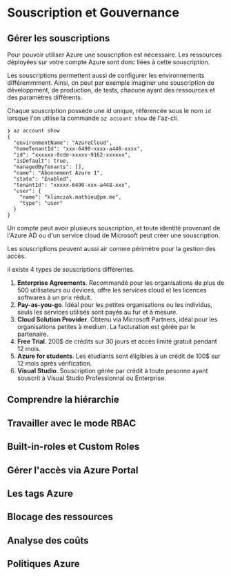 # Souscription et Gouvernance

## Gérer les souscriptions

Pour pouvoir utiliser Azure une souscription est nécessaire. Les ressources déployées sur votre compte Azure sont donc liées à cette souscription.

Les souscriptions permettent aussi de configurer les environnements différemmment. Ainsi, on peut par exemple imaginer une souscription de développment, de production, de tests, chacune ayant des ressources et des paramètres différents.

Chaque souscription possède une id unique, référencée sous le nom `id` lorsque l'on utilise la commande `az account show` de l'az-cli.

```shell
❯ az account show
{
  "environmentName": "AzureCloud",
  "homeTenantId": "xxx-6490-xxxx-a448-xxxx",
  "id": "xxxxxx-0cde-xxxxx-9162-xxxxxx",
  "isDefault": true,
  "managedByTenants": [],
  "name": "Abonnement Azure 1",
  "state": "Enabled",
  "tenantId": "xxxxx-6490-xxx-a448-xxx",
  "user": {
    "name": "klimczak.mathieu@pm.me",
    "type": "user"
  }
}
```
Un compte peut avoir plusieurs souscription, et toute identité provenant de l'Azure AD ou d'un service cloud de Microsoft peut créer une souscription.

Les souscriptions peuvent aussi air comme périmètre pour la gestion des accès.

il existe 4 types de souscriptions différentes.

1. **Enterprise Agreements**. Recommandé pour les organisations de plus de 500 utilisateurs ou devices, offre les services cloud et les licences softwares à un prix réduit.
2. **Pay-as-you-go**. Idéal pour les petites organisations ou les individus, seuls les services utilisés sont payés au fur et à mesure.
3. **Cloud Solution Provider**. Obtenu via Microsoft Partners, idéal pour les organisations petites à medium. La facturation est gérée par le partenaire.
4. **Free Trial**. 200$ de crédits sur 30 jours et accès limité gratuit pendant 12 mois.
5. **Azure for students**. Les étudiants sont éligibles à un crédit de 100$ sur 12 mois après vérification.
6. **Visual Studio**. Souscription gérée par crédit à toute pesonne ayant souscrit à Visual Studio Professionnal ou Enterprise.


## Comprendre la hiérarchie

## Travailler avec le mode RBAC

## Built-in-roles et Custom Roles

## Gérer l'accès via Azure Portal

## Les tags Azure

## Blocage des ressources

## Analyse des coûts

## Politiques Azure
